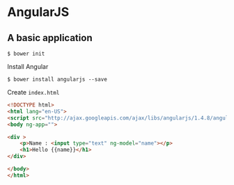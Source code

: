 # AngularJS


## A basic application
```
$ bower init
```

Install Angular

```
$ bower install angularjs --save
```

Create `index.html` 

```html
<!DOCTYPE html>
<html lang="en-US">
<script src="http://ajax.googleapis.com/ajax/libs/angularjs/1.4.8/angular.min.js"></script>
<body ng-app="">

<div >
 	<p>Name : <input type="text" ng-model="name"></p>
 	<h1>Hello {{name}}</h1>
</div>

</body>
</html>
```
